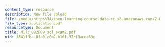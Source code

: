 ```yaml
---
content_type: resource
description: New file Upload
file: /media/https%3A/open-learning-course-data-rc.s3.amazonaws.com/2-092-finite-element-analysis-of-solids-and-fluids-i-fall-2009/f8411fba8fa0c0a7b10f32cf3acca63c_MIT2_092F09_sol_exam2.pdf
file_type: application/pdf
resourcetype: Document
title: MIT2_092F09_sol_exam2.pdf
uid: f8411fba-8fa0-c0a7-b10f-32cf3acca63c
---
```

